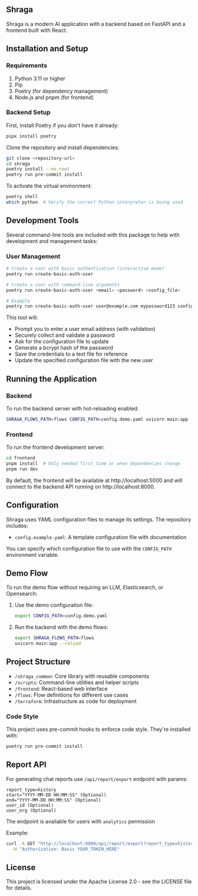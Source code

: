 ## Shraga

Shraga is a modern AI application with a backend based on FastAPI and a frontend built with React.

## Installation and Setup

### Requirements

1. Python 3.11 or higher
2. Pip
3. Poetry (for dependency management)
4. Node.js and pnpm (for frontend)

### Backend Setup

First, install Poetry if you don't have it already:

```bash
pipx install poetry
```

Clone the repository and install dependencies:

```bash
git clone <repository-url>
cd shraga
poetry install --no-root
poetry run pre-commit install
```

To activate the virtual environment:

```bash
poetry shell
which python  # Verify the correct Python interpreter is being used
```

## Development Tools

Several command-line tools are included with this package to help with development and management tasks:

### User Management

```bash
# Create a user with basic authentication (interactive mode)
poetry run create-basic-auth-user

# Create a user with command-line arguments
poetry run create-basic-auth-user <email> <password> <config_file>

# Example
poetry run create-basic-auth-user user@example.com mypassword123 config.demo.yaml
```
This tool will:
- Prompt you to enter a user email address (with validation)
- Securely collect and validate a password
- Ask for the configuration file to update
- Generate a bcrypt hash of the password
- Save the credentials to a text file for reference
- Update the specified configuration file with the new user

## Running the Application

### Backend

To run the backend server with hot-reloading enabled:

```bash
SHRAGA_FLOWS_PATH=flows CONFIG_PATH=config.demo.yaml uvicorn main:app --reload
```

### Frontend

To run the frontend development server:

```bash
cd frontend
pnpm install  # Only needed first time or when dependencies change
pnpm run dev
```

By default, the frontend will be available at http://localhost:5000 and will connect to the backend API running on http://localhost:8000.

## Configuration

Shraga uses YAML configuration files to manage its settings. The repository includes:

- `config.example.yaml`: A template configuration file with documentation

You can specify which configuration file to use with the `CONFIG_PATH` environment variable.

## Demo Flow

To run the demo flow without requiring an LLM, Elasticsearch, or Opensearch:

1. Use the demo configuration file:
   ```bash
   export CONFIG_PATH=config.demo.yaml
   ```

2. Run the backend with the demo flows:
   ```bash
   export SHRAGA_FLOWS_PATH=flows
   uvicorn main:app --reload
   ```

## Project Structure

- `/shraga_common`: Core library with reusable components
- `/scripts`: Command-line utilities and helper scripts
- `/frontend`: React-based web interface
- `/flows`: Flow definitions for different use cases
- `/terraform`: Infrastructure as code for deployment

### Code Style

This project uses pre-commit hooks to enforce code style. They're installed with:

```bash
poetry run pre-commit install
```

## Report API

For generating chat reports use `/api/report/export` endpoint with params:

```
report_type=history
start="YYYY-MM-DD HH:MM:SS" (Optional)
end="YYYY-MM-DD HH:MM:SS" (Optional)
user_id (Optional)
user_org (Optional)
```

The endpoint is available for users with `analytics` permission

Example:

```bash
curl -X GET "http://localhost:8000/api/report/export?report_type=history&start=2025-04-01%2000:00:00&end=2025-06-01%2023:59:59&user_id=user@domain.ltd&user_org=company_name" \
  -H "Authorization: Basic YOUR_TOKEN_HERE"
```


## License

This project is licensed under the Apache License 2.0 - see the LICENSE file for details.

